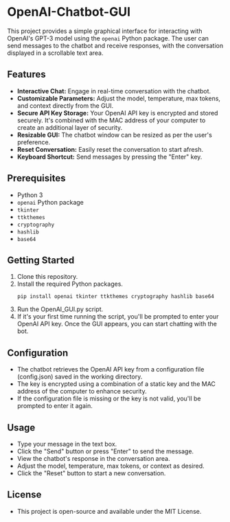 # OpenAI-Chatbot-GUI

This project provides a simple graphical interface for interacting with OpenAI's GPT-3 model using the `openai` Python package. The user can send messages to the chatbot and receive responses, with the conversation displayed in a scrollable text area.

## Features

- **Interactive Chat:** Engage in real-time conversation with the chatbot.
- **Customizable Parameters:** Adjust the model, temperature, max tokens, and context directly from the GUI.
- **Secure API Key Storage:** Your OpenAI API key is encrypted and stored securely. It's combined with the MAC address of your computer to create an additional layer of security.
- **Resizable GUI:** The chatbot window can be resized as per the user's preference.
- **Reset Conversation:** Easily reset the conversation to start afresh.
- **Keyboard Shortcut:** Send messages by pressing the "Enter" key.

## Prerequisites

- Python 3
- `openai` Python package
- `tkinter`
- `ttkthemes`
- `cryptography`
- `hashlib`
- `base64`

## Getting Started

1. Clone this repository.
2. Install the required Python packages.
   ```shell
   pip install openai tkinter ttkthemes cryptography hashlib base64
3. Run the OpenAI_GUI.py script.
4. If it's your first time running the script, you'll be prompted to enter your OpenAI API key.
   Once the GUI appears, you can start chatting with the bot.

## Configuration

- The chatbot retrieves the OpenAI API key from a configuration file (config.json) saved in the working directory.
- The key is encrypted using a combination of a static key and the MAC address of the computer to enhance security. 
- If the configuration file is missing or the key is not valid, you'll be prompted to enter it again.

## Usage

- Type your message in the text box.
- Click the "Send" button or press "Enter" to send the message.
- View the chatbot's response in the conversation area.
- Adjust the model, temperature, max tokens, or context as desired.
- Click the "Reset" button to start a new conversation.

## License

- This project is open-source and available under the MIT License.
